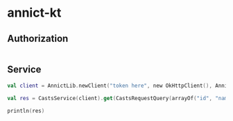 # annict-kt

## Authorization 
```kotlin
```

## Service

```kotlin
val client = AnnictLib.newClient("token here", new OkHttpClient(), AnnictVersion.V_1)

val res = CastsService(client).get(CastsRequestQuery(arrayOf("id", "name"), null, null, 10, 10, null,null))

println(res)
```

